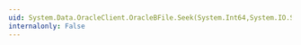 ```yaml
---
uid: System.Data.OracleClient.OracleBFile.Seek(System.Int64,System.IO.SeekOrigin)
internalonly: False
---
```

